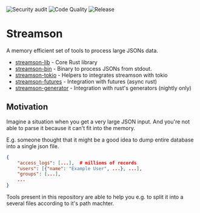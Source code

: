 ![Security audit](https://github.com/shenek/streamson/workflows/Security%20audit/badge.svg)
![Code Quality](https://github.com/shenek/streamson/workflows/Code%20Quality/badge.svg)
![Release](https://github.com/shenek/streamson/workflows/Release/badge.svg)

# Streamson

A memory efficient set of tools to process large JSONs data.

* [streamson-lib](streamson-lib/README.md) - Core Rust library
* [streamson-bin](streamson-bin/README.md) - Binary to process JSONs from stdout.
* [streamson-tokio](streamson-tokio/README.md) - Helpers to integrates streamson with tokio
* [streamson-futures](streamson-futures/README.md) - Integration with futures (async rust)
* [streamson-generator](streamson-generator/README.md) - Integration with rust's generators (nightly only)

## Motivation
Imagine a situation when you get a very large JSON input.
And you're not able to parse it because it can't fit into the memory.

E.g. someone thought that it might be a good idea to dump entire database into
a single json file.

```json
{
	"access_logs": [...],  # millions of records
	"users": [{"name": "Example User", ...}, ...],
	"groups": [...],
	...
}
```

Tools present in this repository are able to help you e.g.
to split it into a several files according to it's path machter.
